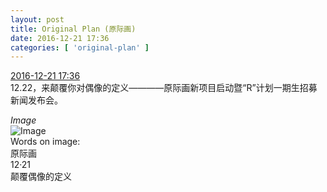 ```yaml
---
layout: post
title: Original Plan (原际画)
date: 2016-12-21 17:36
categories: [ 'original-plan' ]
---
```


<div class="weibo-info">
  <a href="http://weibo.com/5626539553/En9p6bVjY">2016-12-21 17:36</a>
</div>
12.22，来颠覆你对偶像的定义————原际画新项目启动暨“R”计划一期生招募新闻发布会。

<!-- more -->

*Image*  
![Image](http://ww3.sinaimg.cn/mw690/0068MnXXjw1fayjpt5v2ej31cq0ygazx.jpg)  
Words on image:  
原际画  
12·21  
颠覆偶像的定义
